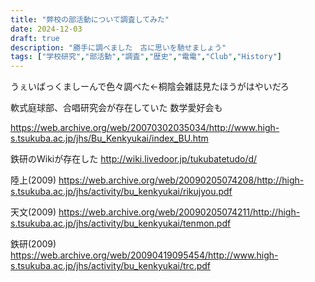 ```yaml
---
title: "弊校の部活動について調査してみた"
date: 2024-12-03
draft: true
description: "勝手に調べました　古に思いを馳せましょう"
tags: ["学校研究","部活動","調査","歴史","電電","Club","History"]
---
```

うぇいばっくましーんで色々調べた←桐陰会雑誌見たほうがはやいだろ

軟式庭球部、合唱研究会が存在していた
数学愛好会も

https://web.archive.org/web/20070302035034/http://www.high-s.tsukuba.ac.jp/jhs/Bu_Kenkyukai/index_BU.htm

鉄研のWikiが存在した
http://wiki.livedoor.jp/tukubatetudo/d/

陸上(2009)
https://web.archive.org/web/20090205074208/http://high-s.tsukuba.ac.jp/jhs/activity/bu_kenkyukai/rikujyou.pdf

天文(2009)
https://web.archive.org/web/20090205074211/http://high-s.tsukuba.ac.jp/jhs/activity/bu_kenkyukai/tenmon.pdf

鉄研(2009)
https://web.archive.org/web/20090419095454/http://www.high-s.tsukuba.ac.jp/jhs/activity/bu_kenkyukai/trc.pdf